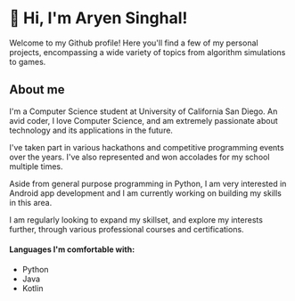 # 👋 Hi, I'm Aryen Singhal!

Welcome to my Github profile! Here you'll find a few of my personal projects, encompassing a wide variety of topics from algorithm simulations to games.

## About me
I'm a Computer Science student at University of California San Diego.
An avid coder, I love Computer Science, and am extremely passionate about technology and its applications in the future.

I've taken part in various hackathons and competitive programming events over the years. I've also represented and won accolades for my school multiple times.

Aside from general purpose programming in Python, I am very interested in Android app development and I am currently working on building my skills in this area.

I am regularly looking to expand my skillset, and explore my interests further, through various professional courses and certifications.

#### Languages I'm comfortable with:
- Python
- Java
- Kotlin
